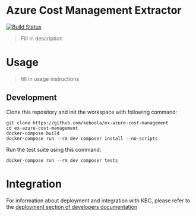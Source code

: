 # Azure Cost Management Extractor

[![Build Status](https://travis-ci.com/keboola/ex-azure-cost-management.svg?branch=master)](https://travis-ci.com/keboola/ex-azure-cost-management)

> Fill in description

# Usage

> fill in usage instructions

## Development
 
Clone this repository and init the workspace with following command:

```
git clone https://github.com/keboola/ex-azure-cost-management
cd ex-azure-cost-management
docker-compose build
docker-compose run --rm dev composer install --no-scripts
```

Run the test suite using this command:

```
docker-compose run --rm dev composer tests
```
 
# Integration

For information about deployment and integration with KBC, please refer to the [deployment section of developers documentation](https://developers.keboola.com/extend/component/deployment/) 
